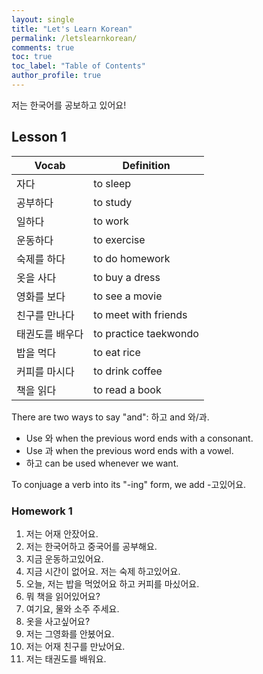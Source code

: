 ```yaml
---
layout: single
title: "Let's Learn Korean"
permalink: /letslearnkorean/
comments: true
toc: true
toc_label: "Table of Contents"
author_profile: true
---
```


저는 한국어를 공보하고 있어요!

## Lesson 1

| Vocab | Definition |
| --- | --- |
| 자다 | to sleep |
| 공부하다 | to study |
| 일하다 | to work |
| 운동하다 | to exercise |
| 숙제를 하다 | to do homework |
| 옷을 사다 | to buy a dress |
| 영화를 보다 | to see a movie |
| 친구를 만나다 | to meet with friends |
| 태권도를 배우다 | to practice taekwondo |
| 밥을 먹다 | to eat rice |
| 커피를 마시다 | to drink coffee |
| 책을 읽다 | to read a book |

There are two ways to say "and": 하고 and 와/과.
* Use 와 when the previous word ends with a consonant.
* Use 과 when the previous word ends with a vowel.
* 하고 can be used whenever we want.

To conjuage a verb into its "-ing" form, we add -고있어요.

### Homework 1

1. 저는 어재 안잤어요.
2. 저는 한국어하고 중국어를 공부해요.
3. 지금 운동하고있어요.
4. 지금 시간이 없어요. 저는 숙제 하고있어요.
5. 오늘, 저는 밥을 먹었어요 하고 커피를 마싰어요.
6. 뭐 책을 읽어있어요?
7. 여기요, 물와 소주 주세요.
8. 옷을 사고싶어요?
9. 저는 그영화를 안봈어요.
10. 저는 어재 친구를 만났어요.
11. 저는 태권도를 배워요.

